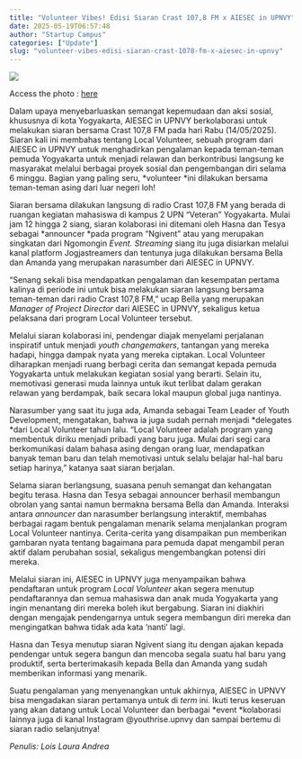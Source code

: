 ```yaml
---
title: "Volunteer Vibes! Edisi Siaran Crast 107,8 FM x AIESEC in UPNVY"
date: 2025-05-19T06:57:48
author: "Startup Campus"
categories: ["Update"]
slug: "volunteer-vibes-edisi-siaran-crast-1078-fm-x-aiesec-in-upnvy"
---
```


![](https://lh7-rt.googleusercontent.com/docsz/AD_4nXdiZvRo6_ls0zIU9xp5PwpHsmsHXrPa0UOlyPPJZqxO8Q9TQvGrz8yVvL4XzjKfX0aaddHP3zfUbPzIQ3ki4fV1P71dh95BOxQxbDmRRPHWvBMjeaeXIMQ1cOCPmWo7N1UFOTSb4c1WpqBxc1glwtc?key=_IxNr_8J4LM1UcXQSR4k2A)

Access the photo : [here](https://drive.google.com/file/d/1g7j-Pp6792cOxkpFBaQPQG8oBzpM9tNE/view?usp=drive_link)

Dalam upaya menyebarluaskan semangat kepemudaan dan aksi sosial, khususnya di kota Yogyakarta, AIESEC in UPNVY berkolaborasi untuk melakukan siaran bersama Crast 107,8 FM pada hari Rabu (14/05/2025). Siaran kali ini membahas tentang Local Volunteer, sebuah program dari AIESEC in UPNVY untuk menghadirkan pengalaman kepada teman-teman pemuda Yogyakarta untuk menjadi relawan dan berkontribusi langsung ke masyarakat melalui berbagai proyek sosial dan pengembangan diri selama 6 minggu. Bagian yang paling seru, *volunteer *ini dilakukan bersama teman-teman asing dari luar negeri loh!

Siaran bersama dilakukan langsung di radio Crast 107,8 FM yang berada di ruangan kegiatan mahasiswa di kampus 2 UPN “Veteran” Yogyakarta. Mulai jam 12 hingga 2 siang, siaran kolaborasi ini ditemani oleh Hasna dan Tesya sebagai *announcer *pada program “Ngivent” atau yang merupakan singkatan dari Ngomongin *Event.* *Streaming* siang itu juga disiarkan melalui kanal platform Jogjastreamers dan tentunya juga dilakukan bersama Bella dan Amanda yang merupakan narasumber dari AIESEC in UPNVY.

“Senang sekali bisa mendapatkan pengalaman dan kesempatan pertama kalinya di periode ini untuk bisa melakukan siaran langsung bersama teman-teman dari radio Crast 107,8 FM,” ucap Bella yang merupakan *Manager of Project Director* dari AIESEC in UPNVY, sekaligus ketua pelaksana dari program Local Volunteer tersebut.

Melalui siaran kolaborasi ini, pendengar diajak menyelami perjalanan inspiratif untuk menjadi *youth changemakers*, tantangan yang mereka hadapi, hingga dampak nyata yang mereka ciptakan. Local Volunteer diharapkan menjadi ruang berbagi cerita dan semangat kepada pemuda Yogyakarta untuk melakukan kegiatan sosial yang berarti. Selain itu, memotivasi generasi muda lainnya untuk ikut terlibat dalam gerakan relawan yang berdampak, baik secara lokal maupun global juga nantinya.

Narasumber yang saat itu juga ada, Amanda sebagai Team Leader of Youth Development, mengatakan, bahwa ia juga sudah pernah menjadi *delegates *dari Local Volunteer tahun lalu. “Local Volunteer adalah program yang membentuk diriku menjadi pribadi yang baru juga. Mulai dari segi cara berkomunikasi dalam bahasa asing dengan orang luar, mendapatkan banyak teman baru dan telah memotivasi untuk selalu belajar hal-hal baru setiap harinya,” katanya saat siaran berjalan. 

Selama siaran berlangsung, suasana penuh semangat dan kehangatan begitu terasa. Hasna dan Tesya sebagai announcer berhasil membangun obrolan yang santai namun bermakna bersama Bella dan Amanda. Interaksi antara *announcer* dan narasumber berlangsung interaktif, membahas berbagai ragam bentuk pengalaman menarik selama menjalankan program Local Volunteer nantinya. Cerita-cerita yang disampaikan pun memberikan gambaran nyata tentang bagaimana para pemuda dapat mengambil peran aktif dalam perubahan sosial, sekaligus mengembangkan potensi diri mereka.

Melalui siaran ini, AIESEC in UPNVY juga menyampaikan bahwa pendaftaran untuk program *Local Volunteer* akan segera menutup pendaftarannya dan semua mahasiswa dan anak muda Yogyakarta yang ingin menantang diri mereka boleh ikut bergabung. Siaran ini diakhiri dengan mengajak pendengarnya untuk segera membangun diri mereka dan mengingatkan bahwa tidak ada kata ‘nanti’ lagi. 

Hasna dan Tesya menutup siaran Ngivent siang itu dengan ajakan kepada pendengar untuk segera bangun dan mencoba segala suatu hal baru yang produktif, serta berterimakasih kepada Bella dan Amanda yang sudah memberikan informasi yang menarik. 

Suatu pengalaman yang menyenangkan untuk akhirnya, AIESEC in UPNVY bisa mengadakan siaran pertamanya untuk di *term* ini. Ikuti terus keseruan yang akan datang untuk Local Volunteer dan berbagai *event *kolaborasi lainnya juga di kanal Instagram @youthrise.upnvy dan sampai bertemu di siaran radio selanjutnya!

*Penulis: Lois Laura Andrea*
